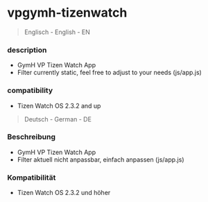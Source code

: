 # vpgymh-tizenwatch
> Englisch - English - EN
### description
- GymH VP Tizen Watch App
- Filter currently static, feel free to adjust to your needs (js/app.js)
### compatibility
- Tizen Watch OS 2.3.2 and up
> Deutsch - German - DE
### Beschreibung
- GymH VP Tizen Watch App
- Filter aktuell nicht anpassbar, einfach anpassen (js/app.js)
### Kompatibilität
- Tizen Watch OS 2.3.2 und höher
